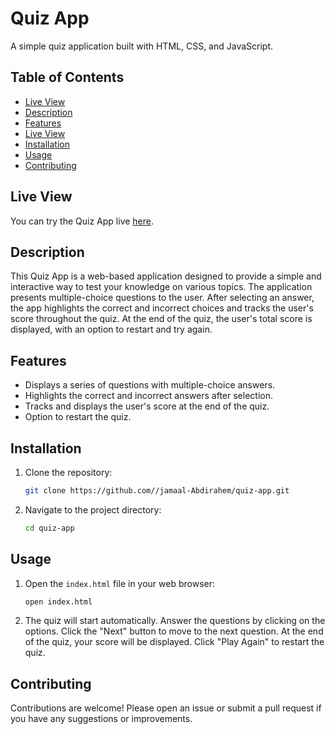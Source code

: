 # Quiz App

A simple quiz application built with HTML, CSS, and JavaScript.

## Table of Contents
- [Live View](#live-view)
- [Description](#description)
- [Features](#features)
- [Live View](#live-view)
- [Installation](#installation)
- [Usage](#usage)
- [Contributing](#contributing)


 ## Live View

You can try the Quiz App live [here]([https://your-live-view-link.com](https://quiz-simpl3-app.netlify.app/)). 

## Description

This Quiz App is a web-based application designed to provide a simple and interactive way to test your knowledge on various topics. The application presents multiple-choice questions to the user. After selecting an answer, the app highlights the correct and incorrect choices and tracks the user's score throughout the quiz. At the end of the quiz, the user's total score is displayed, with an option to restart and try again.

## Features

- Displays a series of questions with multiple-choice answers.
- Highlights the correct and incorrect answers after selection.
- Tracks and displays the user's score at the end of the quiz.
- Option to restart the quiz.



## Installation

1. Clone the repository:

    ```sh
    git clone https://github.com//jamaal-Abdirahem/quiz-app.git
    ```

2. Navigate to the project directory:

    ```sh
    cd quiz-app
    ```

## Usage

1. Open the `index.html` file in your web browser:

    ```sh
    open index.html
    ```

2. The quiz will start automatically. Answer the questions by clicking on the options. Click the "Next" button to move to the next question. At the end of the quiz, your score will be displayed. Click "Play Again" to restart the quiz.

## Contributing

Contributions are welcome! Please open an issue or submit a pull request if you have any suggestions or improvements.

